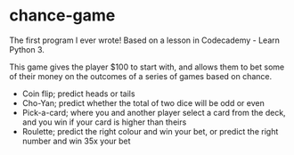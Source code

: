 # chance-game
The first program I ever wrote! Based on a lesson in Codecademy - Learn Python 3.

This game gives the player $100 to start with, and allows them to bet some of their money on the outcomes of a series of games based on chance.
- Coin flip; predict heads or tails
- Cho-Yan; predict whether the total of two dice will be odd or even
- Pick-a-card; where you and another player select a card from the deck, and you win if your card is higher than theirs
- Roulette; predict the right colour and win your bet, or predict the right number and win 35x your bet
